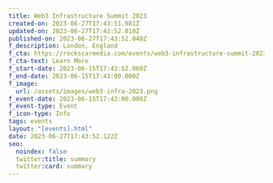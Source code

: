 ```yaml
---
title: Web3 Infrastructure Summit 2023
created-on: 2023-06-27T17:43:51.981Z
updated-on: 2023-06-27T17:43:52.010Z
published-on: 2023-06-27T17:43:52.040Z
f_description: London, England
f_cta: https://rockscarmedia.com/events/web3-infrastructure-summit-2023/#:~:text=Hosted%20by%20RockScar%20the%20Web3,NFTs%2C%20and%20other%20Web3%20applications.
f_cta-text: Learn More
f_start-date: 2023-06-15T17:43:52.060Z
f_end-date: 2023-06-15T17:43:00.000Z
f_image:
  url: /assets/images/web3-infra-2023.png
f_event-date: 2023-06-15T17:43:00.000Z
f_event-type: Event
f_icon-type: Info
tags: events
layout: "[events].html"
date: 2023-06-27T17:43:52.122Z
seo:
  noindex: false
  twitter:title: summary
  twitter:card: summary
---
```

